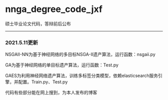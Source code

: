 # nnga_degree_code_jxf
硕士毕业论文代码，答辩前后公布



-----



### 2021.5.11更新

NSGAII-NN为基于神经网络的多目标NSGA-II遗产算法，运行函数：nsgaii.py

GA为基于神经网络的单目标遗产算法，运行函数：Test.py

GAES为利用神经网络遗产算法，训练多标签分类模型，依赖elasticsearch服务引擎，并配置。Train.py、Test.py



代码有些部分能在网上搜到，为本人发布的博客

